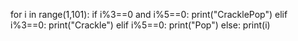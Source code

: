 
for i in range(1,101):
    if i%3==0 and i%5==0:
        print("CracklePop")
    elif i%3==0:
        print("Crackle")
    elif i%5==0:
        print("Pop")
    else:
        print(i)
